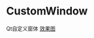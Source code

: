 # CustomWindow
Qt自定义窗体
[效果图](https://itzhai.cn/wp-content/uploads/2019/11/6547a60cecc7061557e4a586d01c2285.png)
